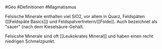 #Geo #Definitionen #Magmatismus 

Felsische Minerale enthalten viel SiO2, vor allem in Quarz, Feldspäten ([[Feldspäte Basics]]) und Feldspatvertretern/[[Foide]]. Auch bezeichnet als "sauer" (nach dem Kieselsäure-Gehalt.

Felsicshe Minerale sind oft [[Leukokrates Mineral]] und haben einen recht niedrigen Schmelzpunkt.